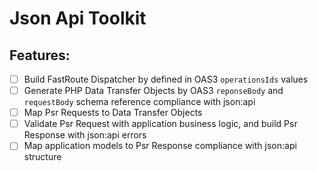 # Json Api Toolkit

## Features: 
* [ ] Build FastRoute Dispatcher by defined in OAS3 `operationsIds` values
* [ ] Generate PHP Data Transfer Objects by OAS3 `reponseBody` and `requestBody` schema reference compliance with json:api
* [ ] Map Psr Requests to Data Transfer Objects
* [ ] Validate Psr Request with application business logic, and build Psr Response with json:api errors
* [ ] Map application models to Psr Response compliance with json:api structure

